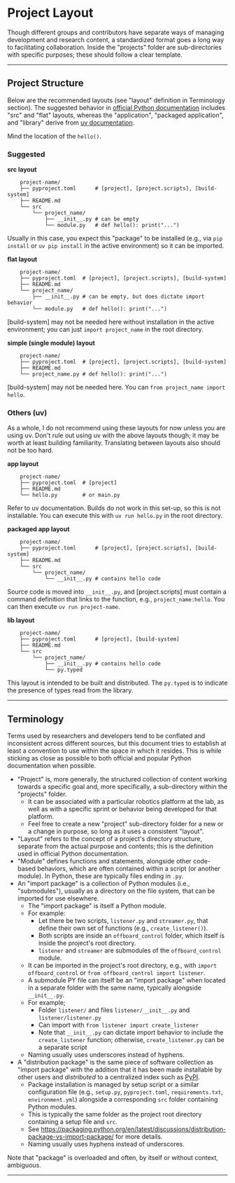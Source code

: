 # Project Layout

Though different groups and contributors have separate ways of managing development and research content, a standardized format goes a long way to facilitating collaboration.   Inside the "projects" folder are sub-directories with specific purposes; these should follow a clear template.

---

## Project Structure

Below are the recommended layouts (see "layout" definition in Terminology section).  The suggested behavior in [official Python documentation](https://packaging.python.org/en/latest/discussions/src-layout-vs-flat-layout/) includes "src" and "flat" layouts, whereas the "application", "packaged application", and "library" derive from [uv documentation](https://docs.astral.sh/uv/concepts/projects/init/).

Mind the location of the `hello()`.

### Suggested

**src layout**
```text
    project-name/
    ├── pyproject.toml      # [project], [project.scripts], [build-system]
    ├── README.md
    └── src
        └── project_name/
            ├── __init__.py # can be empty
            └── module.py   # def hello(): print("...")
```
Usually in this case, you expect this "package" to be installed (e.g., via `pip install` or `uv pip install` in the active environment) so it can be imported.

**flat layout**
```text
    project-name/
    ├── pyproject.toml  # [project], [project.scripts], [build-system]
    ├── README.md
    └── project_name/
        ├── __init__.py # can be empty, but does dictate import behavior
        └── module.py   # def hello(): print("...")
```
[build-system] may not be needed here without installation in the active environment; you can just `import project_name` in the root directory.
    
**simple (single module) layout**
```text
    project-name/
    ├── pyproject.toml  # [project], [project.scripts], [build-system]
    ├── README.md
    └── project_name.py # def hello(): print("...")
```
[build-system] may not be needed here.  You can `from project_name import hello`.

### Others (uv)

As a whole, I do not recommend using these layouts for now unless you are using uv.  Don't rule out using uv with the above layouts though; it may be worth at least building familiarity.  Translating between layouts also should not be too hard.

**app layout**
```text
    project-name/
    ├── pyproject.toml  # [project]
    ├── README.md
    └── hello.py        # or main.py
```
Refer to uv documentation.  Builds do not work in this set-up, so this is not installable.  You can execute this with `uv run hello.py` in the root directory.

**packaged app layout**
```text
    project-name/
    ├── pyproject.toml      # [project], [project.scripts], [build-system]
    ├── README.md
    └── src
        └── project_name/
            └── __init__.py # contains hello code
```
Source code is moved into `__init__.py`, and [project.scripts] must contain a command definition that links to the function, e.g., `project_name:hello`.  You can then execute `uv run project-name`.

**lib layout**
```text
    project-name/
    ├── pyproject.toml      # [project], [build-system]
    ├── README.md
    └── src
        └── project_name/
            ├── __init__.py # contains hello code
            └── py.typed
```
This layout is intended to be built and distributed.  The `py.typed` is to indicate the presence of types read from the library.

---

## Terminology

Terms used by researchers and developers tend to be conflated and inconsistent across different sources, but this document tries to establish at least a convention to use within the space in which it resides.  This is while sticking as close as possible to both official and popular Python documentation when possible.
- "Project" is, more generally, the structured collection of content working towards a specific goal and, more specifically, a sub-directory within the "projects" folder.
    - It can be associated with a particular robotics platform at the lab, as well as with a specific sprint or behavior being developed for that platform.
    - Feel free to create a new "project" sub-directory folder for a new or a change in purpose, so long as it uses a consistent "layout".
- "Layout" refers to the concept of a project's directory structure, separate from the actual purpose and contents; this is the definition used in official Python documentation.
- "Module" defines functions and statements, alongside other code-based behaviors, which are often contained within a script (or another module).  In Python, these are typically files ending in `.py`.
- An "import package" is a collection of Python modules (i.e., "submodules"), usually as a directory on the file system, that can be imported for use elsewhere.
    - The "import package" is itself a Python module.
    - For example:
        - Let there be two scripts, `listener.py` and `streamer.py`, that define their own set of functions (e.g., `create_listener()`).
        - Both scripts are inside an `offboard_control` folder, which itself is inside the project's root directory.
        - `listener` and `streamer` are submodules of the `offboard_control` module.
    - It can be imported in the project's root directory, e.g., with `import offboard_control` or `from offboard_control import listener`.
    - A submodule PY file can itself be an "import package" when located in a separate folder with the same name, typically alongside `__init__.py`.
    - For example;
        - Folder `listener/` and files `listener/__init__.py` and `listener/listener.py`
        - Can import with `from listener import create_listener`
        - Note that `__init__.py` can dictate import behavior to include the `create_listener` function; otherwise, `create_listener.py` can be a separate script
    - Naming usually uses underscores instead of hyphens.
- A "distribution package" is the same piece of software collection as "import package" with the addition that it has been made installable by other users and *distributed* to a centralized index such as [PyPI](pipy.org).
    - Package installation is managed by setup script or a similar configuration file (e.g., `setup.py`, `pyproject.toml`, `requirements.txt`, `environment.yml`) alongside a corresponding `src` folder containing Python modules.
    - This is typically the same folder as the project root directory containing a setup file and `src`.
    - See https://packaging.python.org/en/latest/discussions/distribution-package-vs-import-package/ for more details.
    - Naming usually uses hyphens instead of underscores.

Note that "package" is overloaded and often, by itself or without context, ambiguous.

---